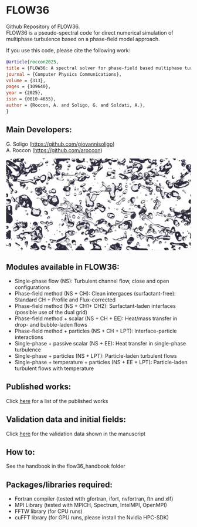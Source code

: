 # FLOW36
Github Repository of FLOW36. \
FLOW36 is a pseudo-spectral code for direct numerical simulation of multiphase turbulence based on a phase-field model approach.


If you use this code, please cite the following work: 

```bibtex
@article{roccon2025,
title = {FLOW36: A spectral solver for phase-field based multiphase turbulence simulations on heterogeneous computing architectures},
journal = {Computer Physics Communications},
volume = {313},
pages = {109640},
year = {2025},
issn = {0010-4655},
author = {Roccon, A. and Soligo, G. and Soldati, A.},
}
```


## Main Developers:
G. Soligo (https://github.com/giovannisoligo) \
A. Roccon (https://github.com/aroccon)


![](flow36_handbook/cop.jpeg)



## Modules available in FLOW36:
 - Single-phase flow (NS): Turbulent channel flow, close and open configurations 
 - Phase-field method (NS + CH): Clean intergaces (surfactant-free): Standard CH + Profile and Flux-corrected 
 - Phase-field method (NS + CH1+ CH2): Surfactant-laden interfaces (possible use of the dual grid) 
 - Phase-field method + scalar (NS + CH + EE): Heat/mass transfer in drop- and bubble-laden flows 
 - Phase-field method + particles (NS + CH + LPT): Interface-particle interactions  
 - Single-phase + passive scalar (NS + EE): Heat transfer in single-phase turbulence
 - Single-phase + particles (NS + LPT): Particle-laden turbulent flows 
 - Single-phase + temperature + particles (NS + EE + LPT): Particle-laden turbulent flows with temperature 


## Published works:
Click [here](http://calliope.dem.uniud.it) for a list of the published works


## Validation data and initial fields:
Click [here](https://doi.org/10.6084/m9.figshare.26232683) for the validation data shown in the manuscript


## How to:
See the handbook in the flow36_handbook folder


## Packages/libraries required:
 - Fortran compiler (tested wtth gfortran, ifort, nvfortran, ftn and xlf)
 - MPI Library (tested with MPICH, Spectrum, IntelMPI, OpenMPI)
 - FFTW library (for CPU runs)
 - cuFFT library (for GPU runs, please install the Nvidia HPC-SDK)


